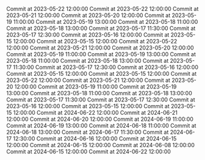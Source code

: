 Commit at 2023-05-22 12:00:00
Commit at 2023-05-22 12:00:00
Commit at 2023-05-21 12:00:00
Commit at 2023-05-20 12:00:00
Commit at 2023-05-19 11:00:00
Commit at 2023-05-19 13:00:00
Commit at 2023-05-18 11:00:00
Commit at 2023-05-18 13:00:00
Commit at 2023-05-17 11:30:00
Commit at 2023-05-17 12:30:00
Commit at 2023-05-16 12:00:00
Commit at 2023-05-15 12:00:00
Commit at 2023-05-15 12:00:00
Commit at 2023-05-22 12:00:00
Commit at 2023-05-21 12:00:00
Commit at 2023-05-20 12:00:00
Commit at 2023-05-19 11:00:00
Commit at 2023-05-19 13:00:00
Commit at 2023-05-18 11:00:00
Commit at 2023-05-18 13:00:00
Commit at 2023-05-17 11:30:00
Commit at 2023-05-17 12:30:00
Commit at 2023-05-16 12:00:00
Commit at 2023-05-15 12:00:00
Commit at 2023-05-15 12:00:00
Commit at 2023-05-22 12:00:00
Commit at 2023-05-21 12:00:00
Commit at 2023-05-20 12:00:00
Commit at 2023-05-19 11:00:00
Commit at 2023-05-19 13:00:00
Commit at 2023-05-18 11:00:00
Commit at 2023-05-18 13:00:00
Commit at 2023-05-17 11:30:00
Commit at 2023-05-17 12:30:00
Commit at 2023-05-16 12:00:00
Commit at 2023-05-15 12:00:00
Commit at 2023-05-15 12:00:00
Commit at 2024-06-22 12:00:00
Commit at 2024-06-21 12:00:00
Commit at 2024-06-20 12:00:00
Commit at 2024-06-19 11:00:00
Commit at 2024-06-19 13:00:00
Commit at 2024-06-18 11:00:00
Commit at 2024-06-18 13:00:00
Commit at 2024-06-17 11:30:00
Commit at 2024-06-17 12:30:00
Commit at 2024-06-16 12:00:00
Commit at 2024-06-15 12:00:00
Commit at 2024-06-15 12:00:00
Commit at 2024-06-08 12:00:00
Commit at 2024-06-15 12:00:00
Commit at 2024-06-22 12:00:00
